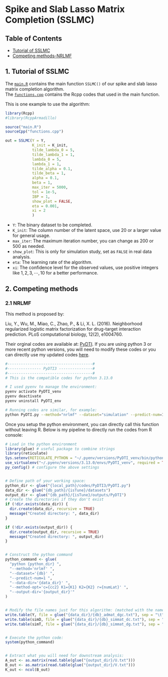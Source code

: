 # Spike and Slab Lasso Matrix Completion (SSLMC)


## Table of Contents
- [Tutorial of SSLMC](#tutorial-of-sslmc)
- [Competing methods-NRLMF](#nrlmf)


## 1. Tutorial of SSLMC
The [`main.R`](https://github.com/Sijianf/SSLMC/blob/main/codes/main.R) contains the main function `SSLMC()` of our spike and slab lasso matrix completion algorithm.    
The [`functions.cpp`](https://github.com/Sijianf/SSLMC/blob/main/codes/functions.cpp) contains the Rcpp codes that used in the main function.     

This is one example to use the algorithm:

```r
library(Rcpp)
#library(RcppArmadillo)

source("main.R")
sourceCpp("functions.cpp")

out = SSLMC(Y = Y, 
            K_init = K_init,
            tilde_lambda_0 = 5,
            tilde_lambda_1 = 1,
            lambda_0 = 5, 
            lambda_1 = 1, 
            tilde_alpha = 0.1, 
            tilde_beta = 1,
            alpha = 0.1, 
            beta = 1,
            max_iter = 5000, 
            tol = 1e-5, 
            IBP = 1, 
            show_plot = FALSE,
            eta = 0.001,
            xi = 2
            )
```

- `Y`: The binary dataset to be completed. 
- `K_init`: The column number of the latent space, use $20$ or a larger value for general usage. 
- `max_iter`: The maximum iteration number, you can change as $200$ or $500$ as needed. 
- `show_plot`: This is only for simulation study, set as `FALSE` in real data analysis. 
- `eta`: The learning rate of the algorithm.  
- `xi`: The confidence level for the observed values, use positive integers like $1,2,3,\cdots,10$ for a better performance.  


## 2. Competing methods

### 2.1 NRLMF

This method is proposed by: 

Liu, Y., Wu, M., Miao, C., Zhao, P., & Li, X. L. (2016). Neighborhood regularized logistic matrix factorization for drug-target interaction prediction. PLoS computational biology, 12(2), e1004760.

Their orginal codes are available at: [PyDTI](https://github.com/stephenliu0423/PyDTI). If you are using python 3 or more recent python versions, you will need to modify these codes or you can directly use my updated codes [here](https://github.com/Sijianf/SSLMC/tree/main/codes/PyDTI3). 

```bash
#--------------------------------------#
#--------------- PyDTI3 ---------------#
#--------------------------------------#
# This is the compatible codes for python 3.13.0

# I used pyenv to manage the environment: 
pyenv activate PyDTI_venv
pyenv deactivate
pyenv uninstall PyDTI_env

# Running codes are similar, for example: 
python PyDTI.py --method="nrlmf" --dataset="simulation" --predict-num=1 --data-dir="./datasets" --output-dir="./outputs"

```


Once you setup the python environment, you can directly call this function without leaving R. Below is my pipeline to directly run the codes from R console:

```r
# Load in the python environment
library(glue) # useful package to combine strings
library(reticulate)
Sys.setenv(RETICULATE_PYTHON = "~/.pyenv/versions/PyDTI_venv/bin/python") # your python path
use_virtualenv("~/.pyenv/versions/3.13.0/envs/PyDTI_venv", required = TRUE) # your virtual environment path
py_config() # configure the above settings


# Define path of your working space:
python_dir <- glue("{local_path}/codes/PyDTI3/PyDTI.py")
data_dir <- glue("{db_path}/{isTune}/datasets")
output_dir <- glue("{db_path}/{isTune}/outputs/PyDTI")
# Create the directories if they don't exist
if (!dir.exists(data_dir)) {
  dir.create(data_dir, recursive = TRUE)
  message("Created directory: ", data_dir)
}

if (!dir.exists(output_dir)) {
  dir.create(output_dir, recursive = TRUE)
  message("Created directory: ", output_dir)
}


# Construct the python command
python_command <- glue(
  "python {python_dir} ",
  "--method='nrlmf' ",
  "--dataset='{db}' ",
  "--predict-num=1 ",
  "--data-dir='{data_dir}' ",
  "--method-opt='c={cc2} K1={K1} K2={K2} r={numLat}' ",
  "--output-dir='{output_dir}'"
)


# Modify the file names just for this algorithm: (matched with the name rules in PyDTI.py)
write.table(Y, file = glue("{data_dir}/{db}_admat_dgc.txt"), sep = "\t", row.names = FALSE, col.names = FALSE)
write.table(simD, file = glue("{data_dir}/{db}_simmat_dc.txt"), sep = "\t", row.names = FALSE, col.names = FALSE)
write.table(simT, file = glue("{data_dir}/{db}_simmat_dg.txt"), sep = "\t", row.names = FALSE, col.names = FALSE)


# Execute the python code: 
system(python_command)


# Extract what you will need for downstream analysis: 
A_out <- as.matrix(read.table(glue("{output_dir}/U.txt")))
B_out <- as.matrix(read.table(glue("{output_dir}/V.txt")))
K_out <- ncol(B_out)
```






